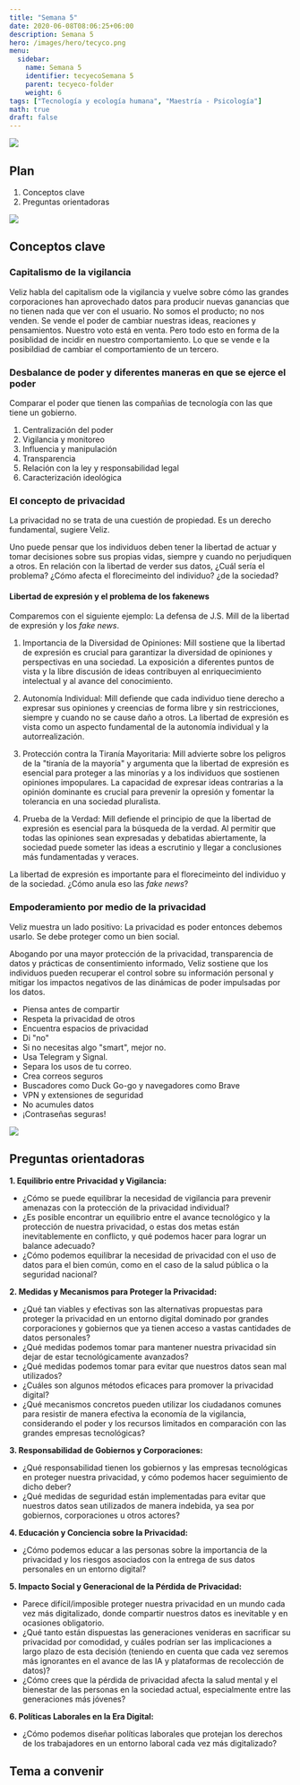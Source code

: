 ```yaml
---
title: "Semana 5"
date: 2020-06-08T08:06:25+06:00
description: Semana 5
hero: /images/hero/tecyco.png
menu:
  sidebar:
    name: Semana 5
    identifier: tecyecoSemana 5
    parent: tecyeco-folder
    weight: 6
tags: ["Tecnología y ecología humana", "Maestría - Psicología"]
math: true
draft: false
---
```



![](/images/site/borde.jpg)

## Plan
1. Conceptos clave
1. Preguntas orientadoras


![](/images/site/borde.jpg)



## Conceptos clave


### Capitalismo de la vigilancia

Veliz habla del capitalism ode la vigilancia y vuelve sobre cómo las grandes corporaciones han aprovechado datos para producir nuevas ganancias que no tienen nada que ver con el usuario. No somos el producto; no nos venden. Se vende el poder de cambiar nuestras ideas, reaciones y pensamientos. Nuestro voto está en venta. Pero todo esto en forma de la posiblidad de incidir en nuestro comportamiento. Lo que se vende e la posibildiad de cambiar el comportamiento de un tercero. 


### Desbalance de poder y diferentes maneras en que se ejerce el poder

Comparar el poder que tienen las compañias de tecnología con las que tiene un gobierno. 

1. Centralización del poder
1. Vigilancia y monitoreo
1. Influencia y manipulación
1. Transparencia
1. Relación con la ley y responsabilidad legal
1. Caracterización ideológica


### El concepto de privacidad

La privacidad no se trata de una cuestión de propiedad. Es un derecho fundamental, sugiere Veliz. 

Uno puede pensar que los individuos deben tener la libertad de actuar y tomar decisiones sobre sus propias vidas, siempre y cuando no perjudiquen a otros. En relación con la libertad de verder sus datos, ¿Cuál sería el problema? ¿Cómo afecta el florecimeinto del individuo? ¿de la sociedad? 


#### Libertad de expresión y el problema de los fakenews

Comparemos con el siguiente ejemplo: La defensa de J.S. Mill de la libertad de expresión y los *fake news*.

1. Importancia de la Diversidad de Opiniones: Mill sostiene que la libertad de expresión es crucial para garantizar la diversidad de opiniones y perspectivas en una sociedad. La exposición a diferentes puntos de vista y la libre discusión de ideas contribuyen al enriquecimiento intelectual y al avance del conocimiento.

2. Autonomía Individual: Mill defiende que cada individuo tiene derecho a expresar sus opiniones y creencias de forma libre y sin restricciones, siempre y cuando no se cause daño a otros. La libertad de expresión es vista como un aspecto fundamental de la autonomía individual y la autorrealización.

3. Protección contra la Tiranía Mayoritaria: Mill advierte sobre los peligros de la "tiranía de la mayoría" y argumenta que la libertad de expresión es esencial para proteger a las minorías y a los individuos que sostienen opiniones impopulares. La capacidad de expresar ideas contrarias a la opinión dominante es crucial para prevenir la opresión y fomentar la tolerancia en una sociedad pluralista.

4. Prueba de la Verdad: Mill defiende el principio de que la libertad de expresión es esencial para la búsqueda de la verdad. Al permitir que todas las opiniones sean expresadas y debatidas abiertamente, la sociedad puede someter las ideas a escrutinio y llegar a conclusiones más fundamentadas y veraces.

La libertad de expresión es importante para el florecimeinto del individuo y de la sociedad. ¿Cómo anula eso las *fake news*?

### Empoderamiento por medio de la privacidad

Veliz muestra un lado positivo: La privacidad es poder entonces debemos usarlo. Se debe proteger como un bien social. 

Abogando por una mayor protección de la privacidad, transparencia de datos y prácticas de consentimiento informado, Veliz sostiene que los individuos pueden recuperar el control sobre su información personal y mitigar los impactos negativos de las dinámicas de poder impulsadas por los datos.


- Piensa antes de compartir
- Respeta la privacidad de otros
- Encuentra espacios de privacidad
- Di "no"
- Si no necesitas algo "smart", mejor no.
- Usa Telegram y Signal.
- Separa los usos de tu correo.
- Crea correos seguros 
- Buscadores como Duck Go-go y navegadores como Brave
- VPN y extensiones de seguridad 
- No acumules datos
- ¡Contraseñas seguras!


![](/images/site/borde.jpg)


## Preguntas orientadoras

**1. Equilibrio entre Privacidad y Vigilancia:**
- ¿Cómo se puede equilibrar la necesidad de vigilancia para prevenir amenazas con la protección de la privacidad individual?
- ¿Es posible encontrar un equilibrio entre el avance tecnológico y la protección de nuestra privacidad, o estas dos metas están inevitablemente en conflicto, y qué podemos hacer para lograr un balance adecuado?
- ¿Cómo podemos equilibrar la necesidad de privacidad con el uso de datos para el bien común, como en el caso de la salud pública o la seguridad nacional?

**2. Medidas y Mecanismos para Proteger la Privacidad:**
- ¿Qué tan viables y efectivas son las alternativas propuestas para proteger la privacidad en un entorno digital dominado por grandes corporaciones y gobiernos que ya tienen acceso a vastas cantidades de datos personales?
- ¿Qué medidas podemos tomar para mantener nuestra privacidad sin dejar de estar tecnológicamente avanzados?
- ¿Qué medidas podemos tomar para evitar que nuestros datos sean mal utilizados?
- ¿Cuáles son algunos métodos eficaces para promover la privacidad digital?
- ¿Qué mecanismos concretos pueden utilizar los ciudadanos comunes para resistir de manera efectiva la economía de la vigilancia, considerando el poder y los recursos limitados en comparación con las grandes empresas tecnológicas?

**3. Responsabilidad de Gobiernos y Corporaciones:**
- ¿Qué responsabilidad tienen los gobiernos y las empresas tecnológicas en proteger nuestra privacidad, y cómo podemos hacer seguimiento de dicho deber?
- ¿Qué medidas de seguridad están implementadas para evitar que nuestros datos sean utilizados de manera indebida, ya sea por gobiernos, corporaciones u otros actores?

**4. Educación y Conciencia sobre la Privacidad:**
- ¿Cómo podemos educar a las personas sobre la importancia de la privacidad y los riesgos asociados con la entrega de sus datos personales en un entorno digital?

**5. Impacto Social y Generacional de la Pérdida de Privacidad:**
- Parece difícil/imposible proteger nuestra privacidad en un mundo cada vez más digitalizado, donde compartir nuestros datos es inevitable y en ocasiones obligatorio.
- ¿Qué tanto están dispuestas las generaciones venideras en sacrificar su privacidad por comodidad, y cuáles podrían ser las implicaciones a largo plazo de esta decisión (teniendo en cuenta que cada vez seremos más ignorantes en el avance de las IA y plataformas de recolección de datos)?
- ¿Cómo crees que la pérdida de privacidad afecta la salud mental y el bienestar de las personas en la sociedad actual, especialmente entre las generaciones más jóvenes?

**6. Políticas Laborales en la Era Digital:**
- ¿Cómo podemos diseñar políticas laborales que protejan los derechos de los trabajadores en un entorno laboral cada vez más digitalizado?

## Tema a convenir 


